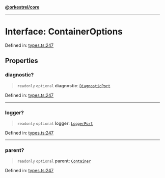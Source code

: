 [**@orkestrel/core**](../index.md)

***

# Interface: ContainerOptions

Defined in: [types.ts:247](https://github.com/orkestrel/core/blob/240d6e1612057b96fd3fc03e1415fe3917a0f212/src/types.ts#L247)

## Properties

### diagnostic?

> `readonly` `optional` **diagnostic**: [`DiagnosticPort`](DiagnosticPort.md)

Defined in: [types.ts:247](https://github.com/orkestrel/core/blob/240d6e1612057b96fd3fc03e1415fe3917a0f212/src/types.ts#L247)

***

### logger?

> `readonly` `optional` **logger**: [`LoggerPort`](LoggerPort.md)

Defined in: [types.ts:247](https://github.com/orkestrel/core/blob/240d6e1612057b96fd3fc03e1415fe3917a0f212/src/types.ts#L247)

***

### parent?

> `readonly` `optional` **parent**: [`Container`](../classes/Container.md)

Defined in: [types.ts:247](https://github.com/orkestrel/core/blob/240d6e1612057b96fd3fc03e1415fe3917a0f212/src/types.ts#L247)
